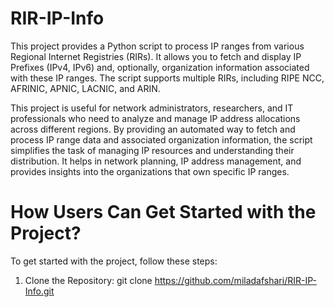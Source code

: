 # RIR-IP-Info
This project provides a Python script to process IP ranges from various Regional Internet Registries (RIRs). It allows you to fetch and display IP Prefixes (IPv4, IPv6) and, optionally, organization information associated with these IP ranges. The script supports multiple RIRs, including RIPE NCC, AFRINIC, APNIC, LACNIC, and ARIN.

This project is useful for network administrators, researchers, and IT professionals who need to analyze and manage IP address allocations across different regions. By providing an automated way to fetch and process IP range data and associated organization information, the script simplifies the task of managing IP resources and understanding their distribution. It helps in network planning, IP address management, and provides insights into the organizations that own specific IP ranges.

# How Users Can Get Started with the Project?
To get started with the project, follow these steps:
1. Clone the Repository:
git clone https://github.com/miladafshari/RIR-IP-Info.git



